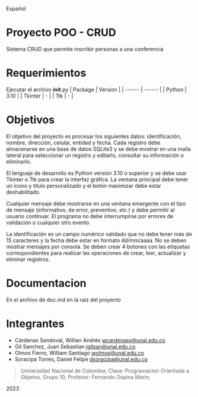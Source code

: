 Español

# Proyecto POO - CRUD
Sistema CRUD que permite inscribir personas a una conferencia

# Requerimientos
Ejecutar el archivo __init__.py
| Package | Version |
| ------ | ------ |
| Python | 3.10 |
| Tkinter | - |
| Ttk | - |


# Objetivos
El objetivo del proyecto es procesar los siguientes datos: identificación, nombre, dirección, celular, entidad y fecha. Cada registro debe almacenarse en una base de datos SQLite3 y se debe mostrar en una malla lateral para seleccionar un registro y editarlo, consultar su información o eliminarlo.

El lenguaje de desarrollo es Python versión 3.10 o superior y se debe usar Tkinter o Ttk para crear la interfaz gráfica. La ventana principal debe tener un ícono y título personalizado y el botón maximizar debe estar deshabilitado.

Cualquier mensaje debe mostrarse en una ventana emergente con el tipo de mensaje (informativo, de error, preventivo, etc.) y debe permitir al usuario continuar. El programa no debe interrumpirse por errores de validación o cualquier otro evento.

La identificación es un campo numérico validado que no debe tener más de 15 caracteres y la fecha debe estar en formato dd/mm/aaaa. No se deben mostrar mensajes por consola. Se deben crear 4 botones con las etiquetas correspondientes para realizar las operaciones de crear, leer, actualizar y eliminar registros.


# Documentacion
En el archivo de doc.md en la raiz del proyecto

# Integrantes
- Cárdenas Sandoval, Willian Andrés wcardenass@unal.edu.co
- Gil Sanchez, Juan Sebastian jgilsan@unal.edu.co
- Olmos Fierro, William Santiago wolmos@unal.edu.co
- Soracipa Torres, Daniel Felipe dsoracipa@unal.edu.co

> Universidad Nacional de Colombia;
> Clase: Programacion Orientada a Objetos, Grupo 10;
> Profesor: Fernando Ospina Marín;

2023
